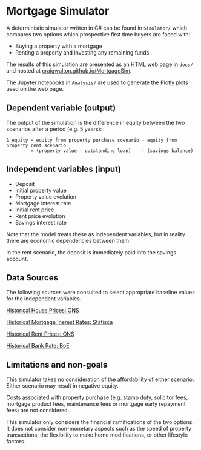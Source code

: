 # Mortgage Simulator

A deterministic simulator written in C# can be found in `Simulator/` which compares two options which prospective first time buyers are faced with:
- Buying a property with a mortgage
- Renting a property and investing any remaining funds.

The results of this simulation are presented as an HTML web page in `docs/` and hosted at [craigwalton.github.io/MortgageSim](https://craigwalton.github.io/MortgageSim).

The Jupyter notebooks in `Analysis/` are used to generate the Plotly plots used on the web page.

## Dependent variable (output)

The output of the simulation is the difference in equity between the two scenarios after a period (e.g. 5 years):

```
Δ equity = equity from property purchase scenario - equity from property rent scenario
         = (property value - outstanding loan)    - (savings balance)
```

## Independent variables (input)

- Deposit
- Initial property value
- Property value evolution
- Mortgage interest rate
- Initial rent price
- Rent price evolution
- Savings interest rate

Note that the model treats these as independent variables, but in reality there are economic dependencies between
them.

In the rent scenario, the deposit is immediately paid into the savings account.

## Data Sources

The following sources were consulted to select appropriate baseline values for the independent variables.

[Historical House Prices: ONS](https://www.ons.gov.uk/economy/inflationandpriceindices/bulletins/housepriceindex/august2023)

[Historical Mortgage Inerest Rates: Statisca](https://www.statista.com/statistics/386301/uk-average-mortgage-interest-rates/)

[Historical Rent Prices: ONS](https://www.ons.gov.uk/economy/inflationandpriceindices/bulletins/indexofprivatehousingrentalprices/september2023)

[Historical Bank Rate: BoE](https://www.bankofengland.co.uk/boeapps/database/Bank-Rate.asp)

## Limitations and non-goals

This simulator takes no consideration of the affordability of either scenario. Either scenario may result
in negative equity.

Costs associated with property purchase (e.g. stamp duty, solicitor fees, mortgage product fees, maintenance fees or
mortgage early repayment fees) are not considered.

This simulator only considers the financial ramifications of the two options. It does not consider non-monetary aspects
such as the speed of property transactions, the flexibility to make home modifications, or other lifestyle factors.
